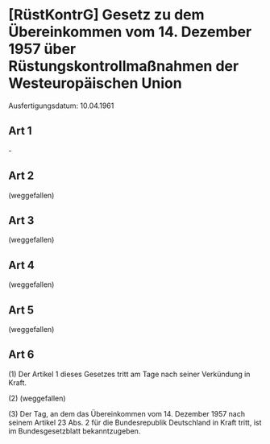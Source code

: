 # [RüstKontrG] Gesetz zu dem Übereinkommen vom 14. Dezember 1957 über Rüstungskontrollmaßnahmen der Westeuropäischen Union

Ausfertigungsdatum: 10.04.1961

 

## Art 1

\-


## Art 2

(weggefallen)


## Art 3

(weggefallen)


## Art 4

(weggefallen)


## Art 5

(weggefallen)


## Art 6

(1) Der Artikel 1 dieses Gesetzes tritt am Tage nach seiner Verkündung in Kraft.

(2) (weggefallen)

(3) Der Tag, an dem das Übereinkommen vom 14. Dezember 1957 nach seinem Artikel 23 Abs. 2 für die Bundesrepublik Deutschland in Kraft tritt, ist im Bundesgesetzblatt bekanntzugeben.
